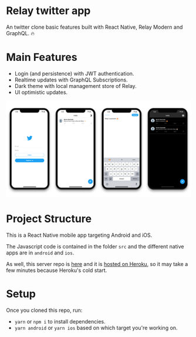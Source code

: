 # Relay twitter app

An twitter clone basic features built with React Native, Relay Modern and GraphQL. 🔥

# Main Features

- Login (and persistence) with JWT authentication.
- Realtime updates with GraphQL Subscriptions.
- Dark theme with local management store of Relay.
- UI optimistic updates.

![screenshots](./preview/relay-twitter.png)

# Project Structure

This is a React Native mobile app targeting Android and iOS.

The Javascript code is contained in the folder `src` and the
different native apps are in `android` and `ios`.

As well, this server repo is [here](https://github.com/renanmav/entria-fullstack) and it is [hosted on Heroku](https://relay-twitter-server.herokuapp.com/graphiql), so it may take a few minutes because Heroku's cold start.

# Setup

Once you cloned this repo, run:

- `yarn` or `npm i` to install dependencies.
- `yarn android` or `yarn ios` based on which target you're working on.
